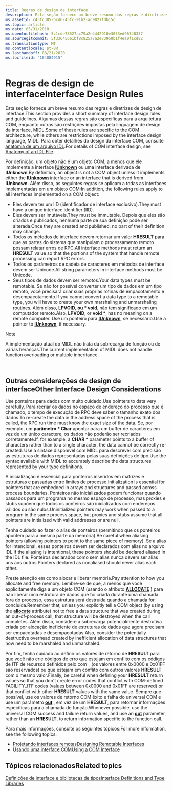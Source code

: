 ```yaml
---
title: Regras de design de interface
description: Esta seção fornece um breve resumo das regras e diretrizes de design de interface.
ms.assetid: c43fc385-bcd6-45fc-91b2-ad9827fdb15c
ms.topic: article
ms.date: 05/31/2018
ms.openlocfilehash: 5c1cde73527ac79a2e4442910e3053ed96748337
ms.sourcegitcommit: 5f33645661bf8c825a7a2e73950b1f4ea0f1cd82
ms.translationtype: MT
ms.contentlocale: pt-BR
ms.lasthandoff: 08/21/2020
ms.locfileid: "104084915"
---
```

# <a name="interface-design-rules"></a><span data-ttu-id="3031a-103">Regras de design de interface</span><span class="sxs-lookup"><span data-stu-id="3031a-103">Interface Design Rules</span></span>

<span data-ttu-id="3031a-104">Esta seção fornece um breve resumo das regras e diretrizes de design de interface.</span><span class="sxs-lookup"><span data-stu-id="3031a-104">This section provides a short summary of interface design rules and guidelines.</span></span> <span data-ttu-id="3031a-105">Algumas dessas regras são específicas para a arquitetura COM, enquanto outras são restrições impostas pela linguagem de design da interface, MIDL.</span><span class="sxs-lookup"><span data-stu-id="3031a-105">Some of these rules are specific to the COM architecture, while others are restrictions imposed by the interface design language, MIDL.</span></span> <span data-ttu-id="3031a-106">Para obter detalhes do design da interface COM, consulte [anatomia de um arquivo IDL](anatomy-of-an-idl-file.md).</span><span class="sxs-lookup"><span data-stu-id="3031a-106">For details of COM interface design, see [Anatomy of an IDL File](anatomy-of-an-idl-file.md).</span></span>

<span data-ttu-id="3031a-107">Por definição, um objeto não é um objeto COM, a menos que ele implemente a interface [**IUnknown**](/windows/desktop/api/Unknwn/nn-unknwn-iunknown) ou uma interface derivada de **IUnknown**.</span><span class="sxs-lookup"><span data-stu-id="3031a-107">By definition, an object is not a COM object unless it implements either the [**IUnknown**](/windows/desktop/api/Unknwn/nn-unknwn-iunknown) interface or an interface that is derived from **IUnknown**.</span></span> <span data-ttu-id="3031a-108">Além disso, as seguintes regras se aplicam a todas as interfaces implementadas em um objeto COM:</span><span class="sxs-lookup"><span data-stu-id="3031a-108">In addition, the following rules apply to all interfaces implemented on a COM object:</span></span>

-   <span data-ttu-id="3031a-109">Eles devem ter um IID (identificador de interface exclusivo).</span><span class="sxs-lookup"><span data-stu-id="3031a-109">They must have a unique interface identifier (IID).</span></span>
-   <span data-ttu-id="3031a-110">Eles devem ser imutáveis.</span><span class="sxs-lookup"><span data-stu-id="3031a-110">They must be immutable.</span></span> <span data-ttu-id="3031a-111">Depois que eles são criados e publicados, nenhuma parte de sua definição pode ser alterada.</span><span class="sxs-lookup"><span data-stu-id="3031a-111">Once they are created and published, no part of their definition may change.</span></span>
-   <span data-ttu-id="3031a-112">Todos os métodos de interface devem retornar um valor **HRESULT** para que as partes do sistema que manipulam o processamento remoto possam relatar erros de RPC.</span><span class="sxs-lookup"><span data-stu-id="3031a-112">All interface methods must return an **HRESULT** value so that the portions of the system that handle remote processing can report RPC errors.</span></span>
-   <span data-ttu-id="3031a-113">Todos os parâmetros de cadeia de caracteres em métodos de interface devem ser Unicode.</span><span class="sxs-lookup"><span data-stu-id="3031a-113">All string parameters in interface methods must be Unicode.</span></span>
-   <span data-ttu-id="3031a-114">Seus tipos de dados devem ser remotos.</span><span class="sxs-lookup"><span data-stu-id="3031a-114">Your data types must be remotable.</span></span> <span data-ttu-id="3031a-115">Se não for possível converter um tipo de dados em um tipo remoto, você precisará criar suas próprias rotinas de empacotamento e desempacotamento.</span><span class="sxs-lookup"><span data-stu-id="3031a-115">If you cannot convert a data type to a remotable type, you will have to create your own marshaling and unmarshaling routines.</span></span> <span data-ttu-id="3031a-116">Além disso, **LPVOID**, **ou \* void**, não tem significado em um computador remoto.</span><span class="sxs-lookup"><span data-stu-id="3031a-116">Also, **LPVOID**, or **void \***, has no meaning on a remote computer.</span></span> <span data-ttu-id="3031a-117">Use um ponteiro para [**IUnknown**](/windows/desktop/api/Unknwn/nn-unknwn-iunknown), se necessário.</span><span class="sxs-lookup"><span data-stu-id="3031a-117">Use a pointer to [**IUnknown**](/windows/desktop/api/Unknwn/nn-unknwn-iunknown), if necessary.</span></span>

> [!Note]  
> <span data-ttu-id="3031a-118">A implementação atual do MIDL não trata da sobrecarga de função ou de várias heranças.</span><span class="sxs-lookup"><span data-stu-id="3031a-118">The current implementation of MIDL does not handle function overloading or multiple inheritance.</span></span>

 

## <a name="other-interface-design-considerations"></a><span data-ttu-id="3031a-119">Outras considerações de design de interface</span><span class="sxs-lookup"><span data-stu-id="3031a-119">Other Interface Design Considerations</span></span>

<span data-ttu-id="3031a-120">Use ponteiros para dados com muito cuidado.</span><span class="sxs-lookup"><span data-stu-id="3031a-120">Use pointers to data very carefully.</span></span> <span data-ttu-id="3031a-121">Para recriar os dados no espaço de endereço do processo que é chamado, o tempo de execução de RPC deve saber o tamanho exato dos dados.</span><span class="sxs-lookup"><span data-stu-id="3031a-121">To re-create the data in the address space of the process that is called, the RPC run time must know the exact size of the data.</span></span> <span data-ttu-id="3031a-122">Se, por exemplo, um **parâmetro \* Char** apontar para um buffer de caracteres em vez de um único caractere, os dados não poderão ser recriados corretamente.</span><span class="sxs-lookup"><span data-stu-id="3031a-122">If, for example, a **CHAR \*** parameter points to a buffer of characters rather than to a single character, the data cannot be correctly re-created.</span></span> <span data-ttu-id="3031a-123">Use a sintaxe disponível com MIDL para descrever com precisão as estruturas de dados representadas pelas suas definições de tipo.</span><span class="sxs-lookup"><span data-stu-id="3031a-123">Use the syntax available with MIDL to accurately describe the data structures represented by your type definitions.</span></span>

<span data-ttu-id="3031a-124">A inicialização é essencial para ponteiros inseridos em matrizes e estruturas e passadas entre limites de processo.</span><span class="sxs-lookup"><span data-stu-id="3031a-124">Initialization is essential for pointers that are embedded in arrays and structures and passed across process boundaries.</span></span> <span data-ttu-id="3031a-125">Ponteiros não inicializados podem funcionar quando passados para um programa no mesmo espaço de processo, mas proxies e stubs supõem que todos os ponteiros são inicializados com endereços válidos ou são nulos.</span><span class="sxs-lookup"><span data-stu-id="3031a-125">Uninitialized pointers may work when passed to a program in the same process space, but proxies and stubs assume that all pointers are initialized with valid addresses or are null.</span></span>

<span data-ttu-id="3031a-126">Tenha cuidado ao fazer o alias de ponteiros (permitindo que os ponteiros apontem para a mesma parte da memória).</span><span class="sxs-lookup"><span data-stu-id="3031a-126">Be careful when aliasing pointers (allowing pointers to point to the same piece of memory).</span></span> <span data-ttu-id="3031a-127">Se a alias for intencional, esses ponteiros devem ser declarados com alias no arquivo IDL.</span><span class="sxs-lookup"><span data-stu-id="3031a-127">If the aliasing is intentional, these pointers should be declared aliased in the IDL file.</span></span> <span data-ttu-id="3031a-128">Ponteiros declarados como sem alias nunca devem ser alias uns aos outros.</span><span class="sxs-lookup"><span data-stu-id="3031a-128">Pointers declared as nonaliased should never alias each other.</span></span>

<span data-ttu-id="3031a-129">Preste atenção em como alocar e liberar memória.</span><span class="sxs-lookup"><span data-stu-id="3031a-129">Pay attention to how you allocate and free memory.</span></span> <span data-ttu-id="3031a-130">Lembre-se de que, a menos que você explicitamente diga a um objeto COM (usando o atributo [**ALLOCATE**](/windows/desktop/Midl/allocate) ) para não liberar uma estrutura de dados que foi criada durante uma chamada fora do processo, essa estrutura será destruída quando a chamada for concluída.</span><span class="sxs-lookup"><span data-stu-id="3031a-130">Remember that, unless you explicitly tell a COM object (by using the [**allocate**](/windows/desktop/Midl/allocate) attribute) not to free a data structure that was created during an out-of-process call, that structure will be destroyed when the call completes.</span></span> <span data-ttu-id="3031a-131">Além disso, considere a sobrecarga potencialmente destrutiva criada por alocação ineficiente de estruturas de dados que agora precisam ser empacotadas e desempacotadas.</span><span class="sxs-lookup"><span data-stu-id="3031a-131">Also, consider the potentially destructive overhead created by inefficient allocation of data structures that now need to be marshaled and unmarshaled.</span></span>

<span data-ttu-id="3031a-132">Por fim, tenha cuidado ao definir os valores de retorno de **HRESULT** para que você não crie códigos de erro que estejam em conflito com os códigos de ITF de recursos definidos pelo com \_ (os valores entre 0x0000 e 0x01FF são reservados) ou que estejam em conflito com outros valores **HRESULT** com o mesmo valor.</span><span class="sxs-lookup"><span data-stu-id="3031a-132">Finally, be careful when defining your **HRESULT** return values so that you don't create error codes that conflict with COM-defined FACILITY\_ITF codes (values between 0x0000 and 0x01FF are reserved) or that conflict with other **HRESULT** values with the same value.</span></span> <span data-ttu-id="3031a-133">Sempre que possível, use os valores de retorno COM êxito e falha do universal COM e use um parâmetro [**out**](/windows/desktop/Midl/out-idl) , em vez de um **HRESULT**, para retornar informações específicas para a chamada de função.</span><span class="sxs-lookup"><span data-stu-id="3031a-133">Whenever possible, use the universal COM success and failure return values, and use an [**out**](/windows/desktop/Midl/out-idl) parameter, rather than an **HRESULT**, to return information specific to the function call.</span></span>

<span data-ttu-id="3031a-134">Para mais informações, consulte os seguintes tópicos:</span><span class="sxs-lookup"><span data-stu-id="3031a-134">For more information, see the following topics:</span></span>

-   [<span data-ttu-id="3031a-135">Projetando interfaces remotas</span><span class="sxs-lookup"><span data-stu-id="3031a-135">Designing Remotable Interfaces</span></span>](designing-remotable-interfaces.md)
-   [<span data-ttu-id="3031a-136">Usando uma interface COM</span><span class="sxs-lookup"><span data-stu-id="3031a-136">Using a COM Interface</span></span>](using-a-com-interface.md)

## <a name="related-topics"></a><span data-ttu-id="3031a-137">Tópicos relacionados</span><span class="sxs-lookup"><span data-stu-id="3031a-137">Related topics</span></span>

<dl> <dt>

[<span data-ttu-id="3031a-138">Definições de interface e bibliotecas de tipos</span><span class="sxs-lookup"><span data-stu-id="3031a-138">Interface Definitions and Type Libraries</span></span>](/windows/desktop/Midl/interface-definitions-and-type-libraries)
</dt> </dl>

 

 